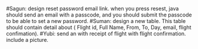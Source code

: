 #Sagun: design reset password email link. when you press resest, java should send an email with a passcode, and you should submit the passcode to be able to set a new password.
#Suman: design a new table. This table should contain detail about ( Flight id, Full Name, From, To, Day, email, flight confimation).
#Yubi: send an with receipt of flight with flight confirmation. include a picture.
